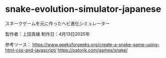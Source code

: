 # snake-evolution-simulator-japanese

スネークゲームを元に作ったヘビ進化シミュレーター

製作者：上田真綾
制作日：4月13日2025年

参考ソース：
https://www.geeksforgeeks.org/create-a-snake-game-using-html-css-and-javascript/
https://patorjk.com/games/snake/
